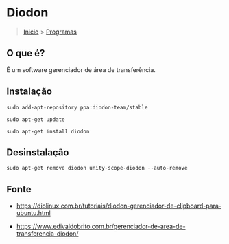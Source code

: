 Diodon
========================================================

> [Inicio](index.md) > [Programas](index.md#Programas)

O que é?
--------------------------------------------------------

É um software gerenciador de área de transferência.

Instalação
--------------------------------------------------------

`sudo add-apt-repository ppa:diodon-team/stable`

`sudo apt-get update`

`sudo apt-get install diodon`

Desinstalação
--------------------------------------------------------

`sudo apt-get remove diodon unity-scope-diodon --auto-remove`

Fonte
--------------------------------------------------------

* <https://diolinux.com.br/tutoriais/diodon-gerenciador-de-clipboard-para-ubuntu.html>

* <https://www.edivaldobrito.com.br/gerenciador-de-area-de-transferencia-diodon/>
